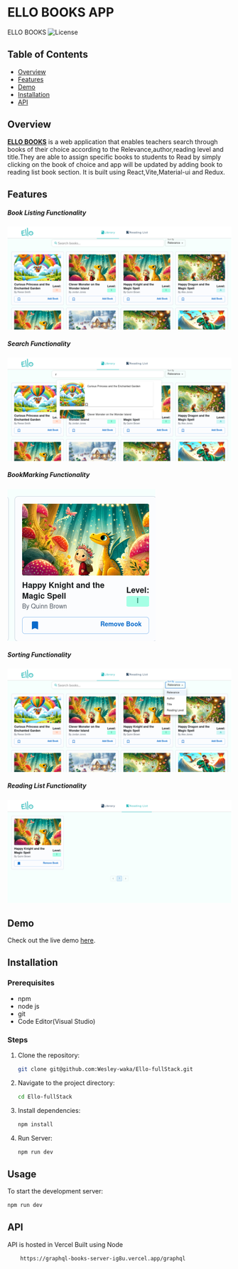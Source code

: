 # ELLO BOOKS APP
ELLO BOOKS
![License](https://img.shields.io/badge/license-MIT-blue.svg)

## Table of Contents

- [Overview](#overview)
- [Features](#features)
- [Demo](#demo)
- [Installation](#installation)
- [API](#api)

## Overview

[**ELLO BOOKS**](https://fullstack-test-mocha.vercel.app/) is a web application that enables teachers search through books of their choice according to the Relevance,author,reading level and title.They are able to assign specific books to students to Read by simply clicking on the book of choice and app will be updated by adding book to reading list book section. It is built using React,Vite,Material-ui and Redux.

## Features

##### Book Listing Functionality
![Screenshot](/public/assets/screen/r1.png)


##### Search Functionality
![Screenshot](/public/assets/screen/r2.png)


##### BookMarking Functionality
![Screenshot](/public/assets/screen/r3.png)


##### Sorting Functionality
![Screenshot](/public/assets/screen/r4.png)


##### Reading List Functionality
![Screenshot](/public/assets/screen/r5.png)



## Demo

Check out the live demo [here](https://example.com).

## Installation

### Prerequisites

- npm
- node js
- git
- Code Editor(Visual Studio)

### Steps

1. Clone the repository:
    ```sh
    git clone git@github.com:Wesley-waka/Ello-fullStack.git
    ```
2. Navigate to the project directory:
    ```sh
    cd Ello-fullStack
    ```
3. Install dependencies:
    ```sh
    npm install
    ```
4. Run Server:
    ```sh
    npm run dev
    ```


## Usage

To start the development server:

```sh
npm run dev
```

## API
API is hosted in Vercel Built using Node

```sh
    https://graphql-books-server-ig8u.vercel.app/graphql
```
